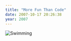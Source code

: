 ```yaml
---
title: "More Fun Than Code"
date: 2007-10-17 20:26:38
year: 2007
---
```

<img alt="Swimming" id="image1181" src="{{'/files/2007/10/swimming-2007.jpg' | relative_url}}" />
